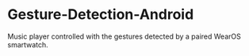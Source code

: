 # Gesture-Detection-Android

Music player controlled with the gestures detected by a paired WearOS smartwatch.
